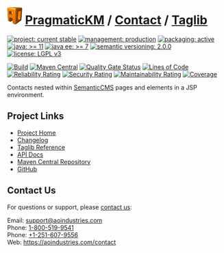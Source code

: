 # [<img src="ao-logo.png" alt="AO Logo" width="35" height="40">](https://github.com/ao-apps) [PragmaticKM](https://github.com/ao-apps/pragmatickm) / [Contact](https://github.com/ao-apps/pragmatickm-contact) / [Taglib](https://github.com/ao-apps/pragmatickm-contact-taglib)

[![project: current stable](https://pragmatickm.com/ao-badges/project-current-stable.svg)](https://aoindustries.com/life-cycle#project-current-stable)
[![management: production](https://pragmatickm.com/ao-badges/management-production.svg)](https://aoindustries.com/life-cycle#management-production)
[![packaging: active](https://pragmatickm.com/ao-badges/packaging-active.svg)](https://aoindustries.com/life-cycle#packaging-active)  
[![java: &gt;= 11](https://pragmatickm.com/ao-badges/java-11.svg)](https://docs.oracle.com/en/java/javase/11/docs/api/)
[![java ee: &gt;= 7](https://pragmatickm.com/ao-badges/javaee-7.svg)](https://docs.oracle.com/javaee/7/api/)
[![semantic versioning: 2.0.0](https://pragmatickm.com/ao-badges/semver-2.0.0.svg)](http://semver.org/spec/v2.0.0.html)
[![license: LGPL v3](https://pragmatickm.com/ao-badges/license-lgpl-3.0.svg)](https://www.gnu.org/licenses/lgpl-3.0)

[![Build](https://github.com/ao-apps/pragmatickm-contact-taglib/workflows/Build/badge.svg?branch=master)](https://github.com/ao-apps/pragmatickm-contact-taglib/actions?query=workflow%3ABuild)
[![Maven Central](https://maven-badges.herokuapp.com/maven-central/com.pragmatickm/pragmatickm-contact-taglib/badge.svg)](https://maven-badges.herokuapp.com/maven-central/com.pragmatickm/pragmatickm-contact-taglib)
[![Quality Gate Status](https://sonarcloud.io/api/project_badges/measure?branch=master&project=com.pragmatickm%3Apragmatickm-contact-taglib&metric=alert_status)](https://sonarcloud.io/dashboard?branch=master&id=com.pragmatickm%3Apragmatickm-contact-taglib)
[![Lines of Code](https://sonarcloud.io/api/project_badges/measure?branch=master&project=com.pragmatickm%3Apragmatickm-contact-taglib&metric=ncloc)](https://sonarcloud.io/component_measures?branch=master&id=com.pragmatickm%3Apragmatickm-contact-taglib&metric=ncloc)  
[![Reliability Rating](https://sonarcloud.io/api/project_badges/measure?branch=master&project=com.pragmatickm%3Apragmatickm-contact-taglib&metric=reliability_rating)](https://sonarcloud.io/component_measures?branch=master&id=com.pragmatickm%3Apragmatickm-contact-taglib&metric=Reliability)
[![Security Rating](https://sonarcloud.io/api/project_badges/measure?branch=master&project=com.pragmatickm%3Apragmatickm-contact-taglib&metric=security_rating)](https://sonarcloud.io/component_measures?branch=master&id=com.pragmatickm%3Apragmatickm-contact-taglib&metric=Security)
[![Maintainability Rating](https://sonarcloud.io/api/project_badges/measure?branch=master&project=com.pragmatickm%3Apragmatickm-contact-taglib&metric=sqale_rating)](https://sonarcloud.io/component_measures?branch=master&id=com.pragmatickm%3Apragmatickm-contact-taglib&metric=Maintainability)
[![Coverage](https://sonarcloud.io/api/project_badges/measure?branch=master&project=com.pragmatickm%3Apragmatickm-contact-taglib&metric=coverage)](https://sonarcloud.io/component_measures?branch=master&id=com.pragmatickm%3Apragmatickm-contact-taglib&metric=Coverage)

Contacts nested within [SemanticCMS](https://github.com/ao-apps/semanticcms) pages and elements in a JSP environment.

## Project Links
* [Project Home](https://pragmatickm.com/contact/taglib/)
* [Changelog](https://pragmatickm.com/contact/taglib/changelog)
* [Taglib Reference](https://pragmatickm.com/contact/taglib/pragmatickm-contact.tld/)
* [API Docs](https://pragmatickm.com/contact/taglib/apidocs/)
* [Maven Central Repository](https://search.maven.org/artifact/com.pragmatickm/pragmatickm-contact-taglib)
* [GitHub](https://github.com/ao-apps/pragmatickm-contact-taglib)

## Contact Us
For questions or support, please [contact us](https://aoindustries.com/contact):

Email: [support@aoindustries.com](mailto:support@aoindustries.com)  
Phone: [1-800-519-9541](tel:1-800-519-9541)  
Phone: [+1-251-607-9556](tel:+1-251-607-9556)  
Web: https://aoindustries.com/contact
